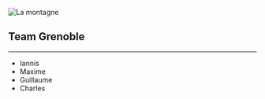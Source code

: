 ![La montagne](http://informations-documents.com/coloriages.dessins/coloriages/coloriage_montagne4.jpg)
## Team Grenoble
-----------------------
- Iannis
- Maxime
- Guillaume
- Charles